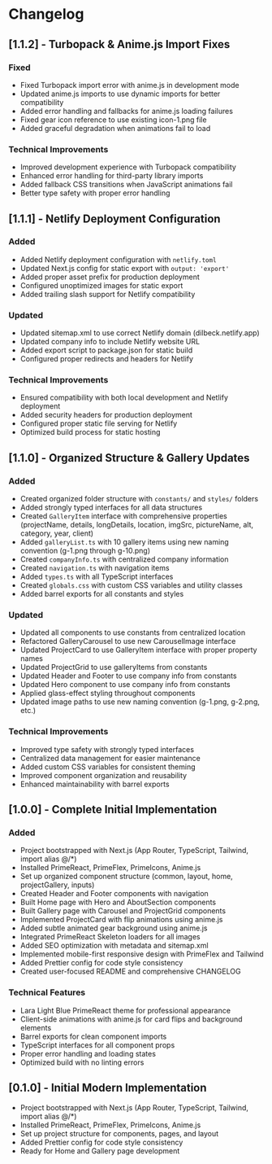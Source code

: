 # Changelog

## [1.1.2] - Turbopack & Anime.js Import Fixes

### Fixed

- Fixed Turbopack import error with anime.js in development mode
- Updated anime.js imports to use dynamic imports for better compatibility
- Added error handling and fallbacks for anime.js loading failures
- Fixed gear icon reference to use existing icon-1.png file
- Added graceful degradation when animations fail to load

### Technical Improvements

- Improved development experience with Turbopack compatibility
- Enhanced error handling for third-party library imports
- Added fallback CSS transitions when JavaScript animations fail
- Better type safety with proper error handling

## [1.1.1] - Netlify Deployment Configuration

### Added

- Added Netlify deployment configuration with `netlify.toml`
- Updated Next.js config for static export with `output: 'export'`
- Added proper asset prefix for production deployment
- Configured unoptimized images for static export
- Added trailing slash support for Netlify compatibility

### Updated

- Updated sitemap.xml to use correct Netlify domain (dilbeck.netlify.app)
- Updated company info to include Netlify website URL
- Added export script to package.json for static build
- Configured proper redirects and headers for Netlify

### Technical Improvements

- Ensured compatibility with both local development and Netlify deployment
- Added security headers for production deployment
- Configured proper static file serving for Netlify
- Optimized build process for static hosting

## [1.1.0] - Organized Structure & Gallery Updates

### Added

- Created organized folder structure with `constants/` and `styles/` folders
- Added strongly typed interfaces for all data structures
- Created `GalleryItem` interface with comprehensive properties (projectName, details, longDetails, location, imgSrc, pictureName, alt, category, year, client)
- Added `galleryList.ts` with 10 gallery items using new naming convention (g-1.png through g-10.png)
- Created `companyInfo.ts` with centralized company information
- Created `navigation.ts` with navigation items
- Added `types.ts` with all TypeScript interfaces
- Created `globals.css` with custom CSS variables and utility classes
- Added barrel exports for all constants and styles

### Updated

- Updated all components to use constants from centralized location
- Refactored GalleryCarousel to use new CarouselImage interface
- Updated ProjectCard to use GalleryItem interface with proper property names
- Updated ProjectGrid to use galleryItems from constants
- Updated Header and Footer to use company info from constants
- Updated Hero component to use company info from constants
- Applied glass-effect styling throughout components
- Updated image paths to use new naming convention (g-1.png, g-2.png, etc.)

### Technical Improvements

- Improved type safety with strongly typed interfaces
- Centralized data management for easier maintenance
- Added custom CSS variables for consistent theming
- Improved component organization and reusability
- Enhanced maintainability with barrel exports

## [1.0.0] - Complete Initial Implementation

### Added

- Project bootstrapped with Next.js (App Router, TypeScript, Tailwind, import alias @/\*)
- Installed PrimeReact, PrimeFlex, PrimeIcons, Anime.js
- Set up organized component structure (common, layout, home, projectGallery, inputs)
- Created Header and Footer components with navigation
- Built Home page with Hero and AboutSection components
- Built Gallery page with Carousel and ProjectGrid components
- Implemented ProjectCard with flip animations using anime.js
- Added subtle animated gear background using anime.js
- Integrated PrimeReact Skeleton loaders for all images
- Added SEO optimization with metadata and sitemap.xml
- Implemented mobile-first responsive design with PrimeFlex and Tailwind
- Added Prettier config for code style consistency
- Created user-focused README and comprehensive CHANGELOG

### Technical Features

- Lara Light Blue PrimeReact theme for professional appearance
- Client-side animations with anime.js for card flips and background elements
- Barrel exports for clean component imports
- TypeScript interfaces for all component props
- Proper error handling and loading states
- Optimized build with no linting errors

## [0.1.0] - Initial Modern Implementation

- Project bootstrapped with Next.js (App Router, TypeScript, Tailwind, import alias @/\*)
- Installed PrimeReact, PrimeFlex, PrimeIcons, Anime.js
- Set up project structure for components, pages, and layout
- Added Prettier config for code style consistency
- Ready for Home and Gallery page development
